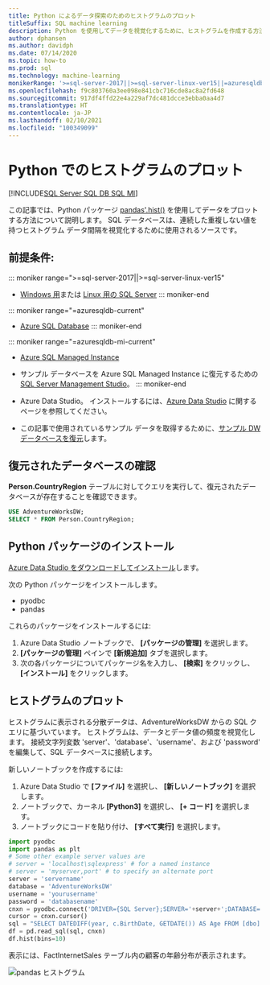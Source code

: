 ```yaml
---
title: Python によるデータ探索のためのヒストグラムのプロット
titleSuffix: SQL machine learning
description: Python を使用してデータを視覚化するために、ヒストグラムを作成する方法について説明します。
author: dphansen
ms.author: davidph
ms.date: 07/14/2020
ms.topic: how-to
ms.prod: sql
ms.technology: machine-learning
monikerRange: '>=sql-server-2017||>=sql-server-linux-ver15||=azuresqldb-mi-current||=azuresqldb-current'
ms.openlocfilehash: f9c803760a3ee098e841cbc716cde8ac8a2fd648
ms.sourcegitcommit: 917df4ffd22e4a229af7dc481dcce3ebba0aa4d7
ms.translationtype: HT
ms.contentlocale: ja-JP
ms.lasthandoff: 02/10/2021
ms.locfileid: "100349099"
---
```

# <a name="plot-histograms-in-python"></a>Python でのヒストグラムのプロット 
[!INCLUDE[SQL Server SQL DB SQL MI](../../includes/applies-to-version/sql-asdb-asdbmi.md)]

この記事では、Python パッケージ [pandas'.hist()](https://pandas.pydata.org/pandas-docs/stable/reference/api/pandas.DataFrame.hist.html) を使用してデータをプロットする方法について説明します。 SQL データベースは、連続した重複しない値を持つヒストグラム データ間隔を視覚化するために使用されるソースです。

## <a name="prerequisites"></a>前提条件:

::: moniker range=">=sql-server-2017||>=sql-server-linux-ver15"
* [Windows 用](../../database-engine/install-windows/install-sql-server.md)または [Linux 用の SQL Server](../../linux/sql-server-linux-overview.md)
::: moniker-end

::: moniker range="=azuresqldb-current"
* [Azure SQL Database](/azure/sql-database/sql-database-get-started-portal)
::: moniker-end

::: moniker range="=azuresqldb-mi-current"
* [Azure SQL Managed Instance](/azure/azure-sql/managed-instance/instance-create-quickstart)

* サンプル データベースを Azure SQL Managed Instance に復元するための [SQL Server Management Studio](../../ssms/download-sql-server-management-studio-ssms.md)。
::: moniker-end

* Azure Data Studio。 インストールするには、[Azure Data Studio](../../azure-data-studio/what-is-azure-data-studio.md) に関するページを参照してください。

* この記事で使用されているサンプル データを取得するために、[サンプル DW データベースを復元](../../samples/adventureworks-install-configure.md)します。

## <a name="verify-restored-database"></a>復元されたデータベースの確認

**Person.CountryRegion** テーブルに対してクエリを実行して、復元されたデータベースが存在することを確認できます。
```sql
USE AdventureWorksDW;
SELECT * FROM Person.CountryRegion;
```
  
## <a name="install-python-packages"></a>Python パッケージのインストール

[Azure Data Studio をダウンロードしてインストール](../../azure-data-studio/download-azure-data-studio.md)します。

次の Python パッケージをインストールします。
  * pyodbc
  * pandas

  これらのパッケージをインストールするには:

  1. Azure Data Studio ノートブックで、 **[パッケージの管理]** を選択します。
  2. **[パッケージの管理]** ペインで **[新規追加]** タブを選択します。
  3. 次の各パッケージについてパッケージ名を入力し、 **[検索]** をクリックし、 **[インストール]** をクリックします。

## <a name="plot-histogram"></a>ヒストグラムのプロット

ヒストグラムに表示される分散データは、AdventureWorksDW からの SQL クエリに基づいています。 ヒストグラムは、データとデータ値の頻度を視覚化します。 接続文字列変数 'server'、'database'、'username'、および 'password' を編集して、SQL データベースに接続します。

新しいノートブックを作成するには:

1. Azure Data Studio で **[ファイル]** を選択し、 **[新しいノートブック]** を選択します。
2. ノートブックで、カーネル **[Python3]** を選択し、 **[+ コード]** を選択します。
3. ノートブックにコードを貼り付け、 **[すべて実行]** を選択します。

```python
import pyodbc 
import pandas as plt
# Some other example server values are
# server = 'localhost\sqlexpress' # for a named instance
# server = 'myserver,port' # to specify an alternate port
server = 'servername' 
database = 'AdventureWorksDW' 
username = 'yourusername' 
password = 'databasename'  
cnxn = pyodbc.connect('DRIVER={SQL Server};SERVER='+server+';DATABASE='+database+';UID='+username+';PWD='+ password)
cursor = cnxn.cursor()
sql = "SELECT DATEDIFF(year, c.BirthDate, GETDATE()) AS Age FROM [dbo].[FactInternetSales] s INNER JOIN dbo.DimCustomer c ON s.CustomerKey = c.CustomerKey"
df = pd.read_sql(sql, cnxn)
df.hist(bins=10)
```

表示には、FactInternetSales テーブル内の顧客の年齢分布が表示されます。

![pandas ヒストグラム](./media/python-histogram.png)